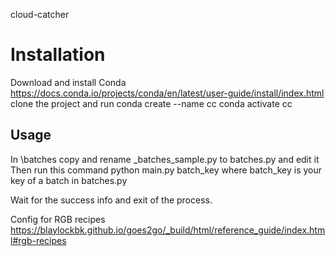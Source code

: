 cloud-catcher

# Installation
Download and install Conda
https://docs.conda.io/projects/conda/en/latest/user-guide/install/index.html
    clone the project and run
    conda create --name cc
    conda activate cc

## Usage
In \batches copy and rename _batches_sample.py to batches.py and edit it
Then run this command
    python main.py batch_key
where batch_key is your key of a batch in batches.py

Wait for the success info and exit of the process.

Config for RGB recipes https://blaylockbk.github.io/goes2go/_build/html/reference_guide/index.html#rgb-recipes